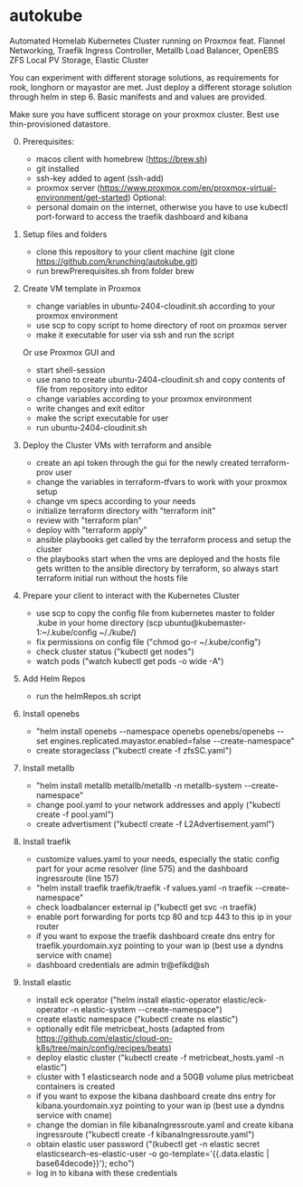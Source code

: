 # autokube
Automated Homelab Kubernetes Cluster running on Proxmox
feat. Flannel Networking,
      Traefik Ingress Controller,
      Metallb Load Balancer,
      OpenEBS ZFS Local PV Storage,
      Elastic Cluster

You can experiment with different storage solutions, as requirements for rook, longhorn or mayastor are met. Just deploy a different storage solution through helm in step 6. Basic manifests and and values are provided.

Make sure you have sufficent storage on your proxmox cluster. Best use thin-provisioned datastore.



0. Prerequisites:
    - macos client with homebrew (https://brew.sh)
    - git installed
    - ssh-key added to agent (ssh-add)
    - proxmox server (https://www.proxmox.com/en/proxmox-virtual-environment/get-started)
    Optional:
    - personal domain on the internet, otherwise you have to use kubectl port-forward to access the traefik dashboard and kibana
    

1. Setup files and folders
    - clone this repository to your client machine (git clone https://github.com/krunching/autokube.git)
    - run brewPrerequisites.sh from folder brew

2. Create VM template in Proxmox
    - change variables in ubuntu-2404-cloudinit.sh according to your proxmox environment
    - use scp to copy script to home directory of root on proxmox server
    - make it executable for user via ssh and run the script

   Or use Proxmox GUI and
    - start shell-session
    - use nano to create ubuntu-2404-cloudinit.sh and copy contents of file from repository into editor
    - change variables according to your proxmox environment
    - write changes and exit editor
    - make the script executable for user
    - run ubuntu-2404-cloudinit.sh

3. Deploy the Cluster VMs with terraform and ansible
    - create an api token through the gui for the newly created terraform-prov user
    - change the variables in terraform-tfvars to work with your proxmox setup
    - change vm specs according to your needs
    - initialize terraform directory with "terraform init"
    - review with "terraform plan"
    - deploy with "terraform apply"
    - ansible playbooks get called by the terraform process and setup the cluster
    - the playbooks start when the vms are deployed and the hosts file gets written to the ansible directory by terraform, so always start terraform initial run without the hosts file

4. Prepare your client to interact with the Kubernetes Cluster
    - use scp to copy the config file from kubernetes master to folder .kube in your home directory (scp ubuntu@kubemaster-1:~/.kube/config ~/./kube/)
    - fix permissions on config file ("chmod go-r  ~/.kube/config")
    - check cluster status ("kubectl get nodes")
    - watch pods ("watch kubectl get pods -o wide -A")

5. Add Helm Repos
    - run the helmRepos.sh script

6. Install openebs
    - "helm install openebs --namespace openebs openebs/openebs --set engines.replicated.mayastor.enabled=false --create-namespace"
    - create storageclass ("kubectl create -f zfsSC.yaml")

7. Install metallb
    - "helm install metallb metallb/metallb -n metallb-system --create-namespace"
    - change pool.yaml to your network addresses and apply ("kubectl create -f pool.yaml")
    - create advertisment ("kubectl create -f L2Advertisement.yaml")


8. Install traefik
    - customize values.yaml to your needs, especially the static config part for your acme resolver (line 575) and the dashboard ingressroute (line 157)
    - "helm install traefik traefik/traefik -f values.yaml -n traefik --create-namespace"
    - check loadbalancer external ip ("kubectl get svc -n traefik)
    - enable port forwarding for ports tcp 80 and tcp 443 to this ip in your router
    - if you want to expose the traefik dashboard create dns entry for traefik.yourdomain.xyz pointing to your wan ip (best use a dyndns service with cname)
    - dashboard credentials are admin tr@efikd@sh

9. Install elastic
    - install eck operator ("helm install elastic-operator elastic/eck-operator -n elastic-system --create-namespace")
    - create elastic namespace ("kubectl create ns elastic")
    - optionally edit file metricbeat_hosts (adapted from https://github.com/elastic/cloud-on-k8s/tree/main/config/recipes/beats)
    - deploy elastic cluster ("kubectl create -f metricbeat_hosts.yaml -n elastic")
    - cluster with 1 elasticsearch node and a 50GB volume plus metricbeat containers is created 
    - if you want to expose the kibana dashboard create dns entry for kibana.yourdomain.xyz pointing to your wan ip (best use a dyndns service with cname)
    - change the domian in file kibanaIngressroute.yaml and create kibana ingressroute ("kubectl create -f kibanaIngressroute.yaml")
    - obtain elastic user password ("(kubectl get -n elastic secret elasticsearch-es-elastic-user -o go-template='{{.data.elastic | base64decode}}'); echo")
    - log in to kibana with these credentials
    